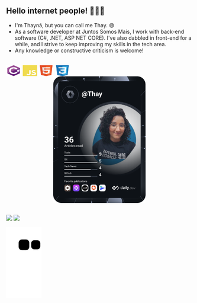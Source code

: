 ## Hello internet people! 👩🏽‍💻

- I'm Thayná, but you can call me Thay. 😄
- As a software developer at Juntos Somos Mais, I work with back-end software (C#, .NET, ASP NET CORE). I've also dabbled in front-end for a while, and I strive to keep improving my skills in the tech area.
- Any knowledge or constructive criticism is welcome!

<div style="display: inline_block"><br>
  <img align="center" alt="Thay-Csharp" height="30" width="40" src="https://raw.githubusercontent.com/devicons/devicon/master/icons/csharp/csharp-original.svg">
  <img align="center" alt="Thay-Js" height="30" width="40" src="https://raw.githubusercontent.com/devicons/devicon/master/icons/javascript/javascript-plain.svg">
  <img align="center" alt="Thay-HTML" height="30" width="40" src="https://raw.githubusercontent.com/devicons/devicon/master/icons/html5/html5-original.svg">
  <img align="center" alt="Thay-CSS" height="30" width="40" src="https://raw.githubusercontent.com/devicons/devicon/master/icons/css3/css3-original.svg">
</div>
  
<div align="center">
  <a href="https://app.daily.dev/Thay"><img src="https://github.com/thaycsf/thaycsf/blob/main/devcard.svg" width="250" alt="thaycsf"/></a>
</div>
  
##  
  <div> 
  <a href = "mailto:thaynacristinadsf@gmail.com"><img src="https://img.shields.io/badge/-Gmail-%23333?style=for-the-badge&logo=gmail&logoColor=white" target="_blank"></a>
  <a href="https://www.linkedin.com/in/thaynacsferreira/" target="_blank"><img src="https://img.shields.io/badge/-LinkedIn-%230077B5?style=for-the-badge&logo=linkedin&logoColor=white" target="_blank"></a> 
 
  ![Snake animation](https://github.com/rafaballerini/rafaballerini/blob/output/github-contribution-grid-snake.svg)
 
</div>
